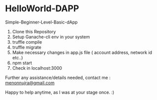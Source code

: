 # HelloWorld-DAPP
Simple-Beginner-Level-Basic-dApp

1. Clone this Repository
2. Setup Ganache-cli env in your system
3. truffle compile
4. truffle migrate
5. Make necessary changes in app.js file ( account address, network id etc..)
4. npm start
5. Check in localhost:3000

Further any assistance/details needed, contact me : menonnujra@gmail.com 

Happy to help anytime, as I was at your stage once. :)
